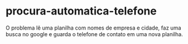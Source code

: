 # procura-automatica-telefone
O problema lê uma planilha com nomes de empresa e cidade, faz uma busca no google e guarda o telefone de contato em uma nova planilha.
